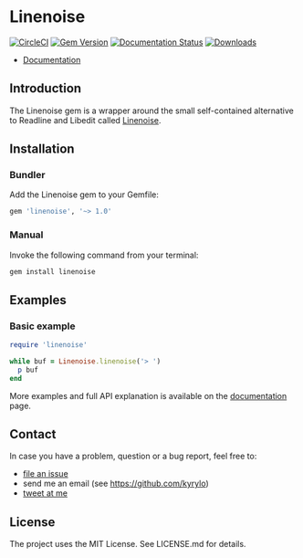 Linenoise
=========

[![CircleCI](https://circleci.com/gh/kyrylo/linenoise-rb.svg?style=svg)](https://circleci.com/gh/kyrylo/linenoise-rb)
[![Gem Version](https://badge.fury.io/rb/linenoise.svg)](http://badge.fury.io/rb/linenoise)
[![Documentation Status](http://inch-ci.org/github/kyrylo/linenoise.svg?branch=master)](http://inch-ci.org/github/kyrylo/linenoise)
[![Downloads](https://img.shields.io/gem/dt/linenoise.svg?style=flat)](https://rubygems.org/gems/linenoise)

* [Documentation][documentation]

Introduction
------------

The Linenoise gem is a wrapper around the small self-contained alternative to
Readline and Libedit called [Linenoise](https://github.com/antirez/linenoise).

Installation
------------

### Bundler

Add the Linenoise gem to your Gemfile:

```ruby
gem 'linenoise', '~> 1.0'
```

### Manual

Invoke the following command from your terminal:

```ruby
gem install linenoise
```

Examples
--------

### Basic example


```ruby
require 'linenoise'

while buf = Linenoise.linenoise('> ')
  p buf
end
```

More examples and full API explanation is available on the
[documentation][documentation] page.

Contact
-------

In case you have a problem, question or a bug report, feel free to:

* [file an issue](https://github.com/kyrylo/linenoise-rb/issues)
* send me an email (see https://github.com/kyrylo)
* [tweet at me](https://twitter.com/kyrylosilin)

License
-------

The project uses the MIT License. See LICENSE.md for details.

[documentation]: https://www.rubydoc.info/github/kyrylo/linenoise-rb/Linenoise
